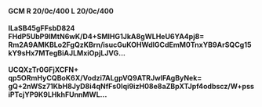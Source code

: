 #### GCM R 20/0c/400 L 20/0c/400
**ILaSB45gFFsbD824**<br/>**FHdP5UbP9lMtN6wK/D4+SMlHG1JkA8gWLHeU6YA4pj8=**<br/>**Rm2A9AMKBLo2FgQzKBrn/isucGuKOHWdlGCdEmM0TnxYB9ArSQCg15kY9sHx7MTegBiAJLMxiOpjLJVG...**<br/><br/>
**UCQXzTr0GFjXCFN+**<br/>**qp5ORmHyCQBoK6X/Vodzi7ALgpVQ9ATRJwIFAgByNek=**<br/>**gQ+2nWSz71KbH8JyD8i4qNfFs0Iqi9izH08e8aZBpXTJpf4odbscz/W+pssiPTcjYP9K9LHkhFUnnMWL...**